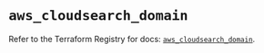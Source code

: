 # `aws_cloudsearch_domain`

Refer to the Terraform Registry for docs: [`aws_cloudsearch_domain`](https://registry.terraform.io/providers/hashicorp/aws/5.54.1/docs/resources/cloudsearch_domain).
